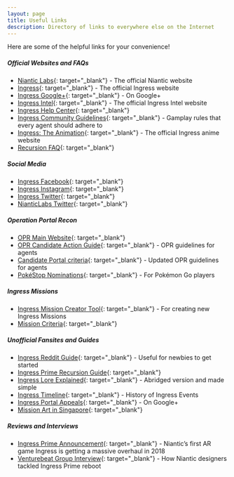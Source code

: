 ```yaml
---
layout: page
title: Useful Links
description: Directory of links to everywhere else on the Internet
---
```


Here are some of the helpful links for your convenience!

##### Official Websites and FAQs
- [Niantic Labs](https://www.nianticlabs.com){: target="_blank"} - The official Niantic website
- [Ingress](https://www.ingress.com){: target="_blank"} - The official Ingress website
- [Ingress Google+](https://plus.google.com/+Ingress){: target="_blank"} -  On Google+
- [Ingress Intel](https://www.ingress.com){: target="_blank"} - The official Ingress Intel website
- [Ingress Help Center](https://support.ingress.com/hc/en-us){: target="_blank"}
- [Ingress Community Guidelines](https://support.ingress.com/hc/en-us/articles/206606858-Ingress-Community-Guidelinesm){: target="_blank"} - Gamplay rules that every agent should adhere to
- [Ingress: The Animation](http://ingressanime.com/en/){: target="_blank"} - The official Ingress anime website
- [Recursion FAQ](https://support.ingress.com/hc/en-us/articles/360002076467-Recursion){: target="_blank"}

##### Social Media
- [Ingress Facebook](https://www.facebook.com/Ingress/){: target="_blank"}
- [Ingress Instagram](https://www.instagram.com/ingress/){: target="_blank"}
- [Ingress Twitter](https://twitter.com/ingress){: target="_blank"}
- [NianticLabs Twitter](https://twitter.com/NianticLabs){: target="_blank"}

##### Operation Portal Recon
- [OPR Main Website](https://opr.ingress.com){: target="_blank"}
- [OPR Candidate Action Guide](https://plus.google.com/+NIAOps/posts/Uw3rzL352Ut){: target="_blank"} - OPR guidelines for agents
- [Candidate Portal criteria](https://support.ingress.com/hc/en-us/articles/207343987-Candidate-Portal-criteria){: target="_blank"} - Updated OPR guidelines for agents
- [PokéStop Nominations](https://support.pokemongo.nianticlabs.com/hc/en-us/articles/360001689907){: target="_blank"} - For Pokémon Go players

##### Ingress Missions
- [Ingress Mission Creator Tool](https://mission-author-dot-betaspike.appspot.com/){: target="_blank"} - For creating new Ingress Missions
- [Mission Criteria](https://support.ingress.com/hc/en-us/articles/206625348-Mission-criteria){: target="_blank"}

##### Unofficial Fansites and Guides
- [Ingress Reddit Guide](https://www.reddit.com/r/Ingress/comments/9o9scg/moronic_monday_10152018_your_weekly_questions/){: target="_blank"} - Useful for newbies to get started
- [Ingress Prime Recursion Guide](https://metahub.info/ingress-prime/3390/ingress-prime-recursion-guide/){: target="_blank"}
- [Ingress Lore Explained](https://imgur.com/a/E4sG7#hShRQUh/){: target="_blank"} - Abridged version and made simple
- [Ingress Timeline](https://fevgames.net/ingress/ingress-timeline/){: target="_blank"} - History of Ingress Events
- [Ingress Portal Appeals](https://plus.google.com/communities/102464635958231746563){: target="_blank"} - On Google+
- [Mission Art in Singapore](https://ingressmosaik.com/sg/other){: target="_blank"}

##### Reviews and Interviews
- [Ingress Prime Announcement](https://www.theverge.com/2017/12/2/16725884/ingress-prime-update-niantic-pokemon-go){: target="_blank"} - Niantic’s first AR game Ingress is getting a massive overhaul in 2018
- [Venturebeat Group Interview](https://venturebeat.com/2018/11/11/how-niantic-designers-tackled-ingress-prime-reboot/view-all/){: target="_blank"} - How Niantic designers tackled Ingress Prime reboot
